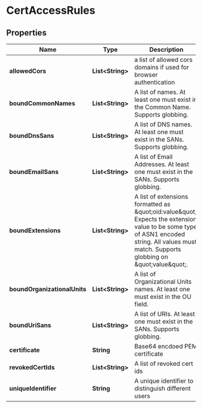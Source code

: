 

# CertAccessRules

## Properties

Name | Type | Description | Notes
------------ | ------------- | ------------- | -------------
**allowedCors** | **List&lt;String&gt;** | a list of allowed cors domains if used for browser authentication |  [optional]
**boundCommonNames** | **List&lt;String&gt;** | A list of names. At least one must exist in the Common Name. Supports globbing. |  [optional]
**boundDnsSans** | **List&lt;String&gt;** | A list of DNS names. At least one must exist in the SANs. Supports globbing. |  [optional]
**boundEmailSans** | **List&lt;String&gt;** | A list of Email Addresses. At least one must exist in the SANs. Supports globbing. |  [optional]
**boundExtensions** | **List&lt;String&gt;** | A list of extensions formatted as \&quot;oid:value\&quot;. Expects the extension value to be some type of ASN1 encoded string. All values must match. Supports globbing on \&quot;value\&quot;. |  [optional]
**boundOrganizationalUnits** | **List&lt;String&gt;** | A list of Organizational Units names. At least one must exist in the OU field. |  [optional]
**boundUriSans** | **List&lt;String&gt;** | A list of URIs. At least one must exist in the SANs. Supports globbing. |  [optional]
**certificate** | **String** | Base64 encdoed PEM certificate |  [optional]
**revokedCertIds** | **List&lt;String&gt;** | A list of revoked cert ids |  [optional]
**uniqueIdentifier** | **String** | A unique identifier to distinguish different users |  [optional]



